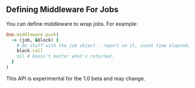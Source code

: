 ## Defining Middleware For Jobs

You can define middleware to wrap jobs. For example:

``` ruby
Que.middleware.push(
  -> (job, &block) {
    # Do stuff with the job object - report on it, count time elapsed, etc.
    block.call
    nil # Doesn't matter what's returned.
  }
)
```

This API is experimental for the 1.0 beta and may change.
